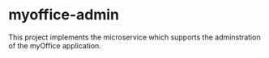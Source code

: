 # myoffice-admin

This project implements the microservice which supports the adminstration of the myOffice application.


